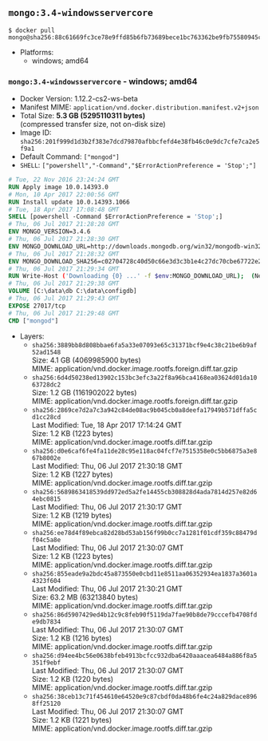 ## `mongo:3.4-windowsservercore`

```console
$ docker pull mongo@sha256:88c61669fc3ce78e9ffd85b6fb73689bece1bc763362be9fb75580945c7237ff
```

-	Platforms:
	-	windows; amd64

### `mongo:3.4-windowsservercore` - windows; amd64

-	Docker Version: 1.12.2-cs2-ws-beta
-	Manifest MIME: `application/vnd.docker.distribution.manifest.v2+json`
-	Total Size: **5.3 GB (5295110311 bytes)**  
	(compressed transfer size, not on-disk size)
-	Image ID: `sha256:201f999d1d3b2f383e7dcd79870afbbcfefd4e38fb46c0e9dc7cfe7ca2e5f9a1`
-	Default Command: `["mongod"]`
-	`SHELL`: `["powershell","-Command","$ErrorActionPreference = 'Stop';"]`

```dockerfile
# Tue, 22 Nov 2016 23:24:24 GMT
RUN Apply image 10.0.14393.0
# Mon, 10 Apr 2017 22:00:56 GMT
RUN Install update 10.0.14393.1066
# Tue, 18 Apr 2017 17:08:48 GMT
SHELL [powershell -Command $ErrorActionPreference = 'Stop';]
# Thu, 06 Jul 2017 21:28:28 GMT
ENV MONGO_VERSION=3.4.6
# Thu, 06 Jul 2017 21:28:30 GMT
ENV MONGO_DOWNLOAD_URL=http://downloads.mongodb.org/win32/mongodb-win32-x86_64-2008plus-ssl-3.4.6-signed.msi
# Thu, 06 Jul 2017 21:28:32 GMT
ENV MONGO_DOWNLOAD_SHA256=c02704728c40d50c66e3d3c3b1e4c27dc70cbe67722e28c7f537cba05f98309c
# Thu, 06 Jul 2017 21:29:34 GMT
RUN Write-Host ('Downloading {0} ...' -f $env:MONGO_DOWNLOAD_URL); 	(New-Object System.Net.WebClient).DownloadFile($env:MONGO_DOWNLOAD_URL, 'mongo.msi'); 		Write-Host ('Verifying sha256 ({0}) ...' -f $env:MONGO_DOWNLOAD_SHA256); 	if ((Get-FileHash mongo.msi -Algorithm sha256).Hash -ne $env:MONGO_DOWNLOAD_SHA256) { 		Write-Host 'FAILED!'; 		exit 1; 	}; 		Write-Host 'Installing ...'; 	Start-Process msiexec -Wait 		-ArgumentList @( 			'/i', 			'mongo.msi', 			'/quiet', 			'/qn', 			'INSTALLLOCATION=C:\mongodb', 			'ADDLOCAL=all' 		); 	$env:PATH = 'C:\mongodb\bin;' + $env:PATH; 	[Environment]::SetEnvironmentVariable('PATH', $env:PATH, [EnvironmentVariableTarget]::Machine); 		Write-Host 'Verifying install ...'; 	Write-Host '  mongo --version'; mongo --version; 	Write-Host '  mongod --version'; mongod --version; 		Write-Host 'Removing ...'; 	Remove-Item C:\mongodb\bin\*.pdb -Force; 	Remove-Item C:\windows\installer\*.msi -Force; 	Remove-Item mongo.msi -Force; 		Write-Host 'Complete.';
# Thu, 06 Jul 2017 21:29:38 GMT
VOLUME [C:\data\db C:\data\configdb]
# Thu, 06 Jul 2017 21:29:43 GMT
EXPOSE 27017/tcp
# Thu, 06 Jul 2017 21:29:48 GMT
CMD ["mongod"]
```

-	Layers:
	-	`sha256:3889bb8d808bbae6fa5a33e07093e65c31371bcf9e4c38c21be6b9af52ad1548`  
		Size: 4.1 GB (4069985900 bytes)  
		MIME: application/vnd.docker.image.rootfs.foreign.diff.tar.gzip
	-	`sha256:6d4d50238ed13902c153bc3efc3a22f8a96bca4168ea03624d01da1063728dc2`  
		Size: 1.2 GB (1161902022 bytes)  
		MIME: application/vnd.docker.image.rootfs.foreign.diff.tar.gzip
	-	`sha256:2869ce7d2a7c3a942c84de08ac9b045cb0a8deefa17949b571dffa5cd1cc28cd`  
		Last Modified: Tue, 18 Apr 2017 17:14:24 GMT  
		Size: 1.2 KB (1223 bytes)  
		MIME: application/vnd.docker.image.rootfs.diff.tar.gzip
	-	`sha256:d0e6caf6fe4fa11de28c95e118ac04fcf7e7515358e0c5bb6875a3e867b8002e`  
		Last Modified: Thu, 06 Jul 2017 21:30:18 GMT  
		Size: 1.2 KB (1227 bytes)  
		MIME: application/vnd.docker.image.rootfs.diff.tar.gzip
	-	`sha256:5689863418539dd972ed5a2fe14455cb308828d4ada7814d257e82d64ebc0815`  
		Last Modified: Thu, 06 Jul 2017 21:30:17 GMT  
		Size: 1.2 KB (1219 bytes)  
		MIME: application/vnd.docker.image.rootfs.diff.tar.gzip
	-	`sha256:ee78d4f89ebca82d28bd53ab156f99b0cc7a1281f01cdf359c88479df04c5a8e`  
		Last Modified: Thu, 06 Jul 2017 21:30:07 GMT  
		Size: 1.2 KB (1223 bytes)  
		MIME: application/vnd.docker.image.rootfs.diff.tar.gzip
	-	`sha256:855eade9a2bdc45a873550e0cbd11e8511aa06352934ea1837a3601a4323f604`  
		Last Modified: Thu, 06 Jul 2017 21:30:21 GMT  
		Size: 63.2 MB (63213840 bytes)  
		MIME: application/vnd.docker.image.rootfs.diff.tar.gzip
	-	`sha256:86d5907429ed4b12c9c8feb90f5119da7fae90b8de79cccefb4708fde9db7834`  
		Last Modified: Thu, 06 Jul 2017 21:30:07 GMT  
		Size: 1.2 KB (1216 bytes)  
		MIME: application/vnd.docker.image.rootfs.diff.tar.gzip
	-	`sha256:d94ee4bc56e0638bfeb4913bcfcc932dba6420aaacea6484a886f8a5351f9ebf`  
		Last Modified: Thu, 06 Jul 2017 21:30:07 GMT  
		Size: 1.2 KB (1220 bytes)  
		MIME: application/vnd.docker.image.rootfs.diff.tar.gzip
	-	`sha256:38ceb13c71f454610e64520e9c87cbdf0da48b6fe4c24a829dace8968ff25120`  
		Last Modified: Thu, 06 Jul 2017 21:30:07 GMT  
		Size: 1.2 KB (1221 bytes)  
		MIME: application/vnd.docker.image.rootfs.diff.tar.gzip
